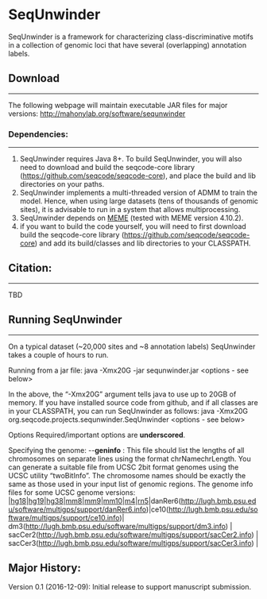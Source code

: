 # SeqUnwinder

SeqUnwinder is a framework for characterizing class-discriminative motifs in a collection of genomic loci that have several (overlapping) annotation labels.  


## Download
--------------
The following webpage will maintain executable JAR files for major versions: 
http://mahonylab.org/software/sequnwinder

### Dependencies:
--------------
1. SeqUnwinder requires Java 8+. To build SeqUnwinder, you will also need to download and build the seqcode-core library (https://github.com/seqcode/seqcode-core), and place the build and lib directories on your paths. 
2. SeqUnwinder implements a multi-threaded version of ADMM to train the model. Hence, when using large datasets (tens of thousands of genomic sites), it is advisable to run in a system that allows multiprocessing.
3. SeqUnwinder depends on [MEME](http://meme-suite.org/) (tested with MEME version 4.10.2).
4. if you want to build the code yourself, you will need to first download build the seqcode-core library (https://github.com/seqcode/seqcode-core) and add its build/classes and lib directories to your CLASSPATH.

## Citation:
--------------
TBD

## Running SeqUnwinder
--------------
On a typical dataset (~20,000 sites and ~8 annotation labels) SeqUnwinder takes a couple of hours to run.

Running from a jar file:
java -Xmx20G -jar sequnwinder.jar <options - see below>

In the above, the “-Xmx20G” argument tells java to use up to 20GB of memory. If you have installed source code from github, and if all classes are in your CLASSPATH, you can run SeqUnwinder as follows:
java -Xmx20G org.seqcode.projects.sequnwinder.SeqUnwinder <options - see below>

Options
Required/important options are __underscored__.

Specifying the genome:
--__geninfo__ <genome info file>:  This file should list the lengths of all chromosomes on separate lines using the format chrName<tab>chrLength. You can generate a suitable file from UCSC 2bit format genomes using the UCSC utility “twoBitInfo”. The chromosome names should be exactly the same as those used in your input list of genomic regions.
The genome info files for some UCSC genome versions:
|[hg18](http://lugh.bmb.psu.edu/software/multigps/support/hg18.info)|[hg19](http://lugh.bmb.psu.edu/software/multigps/support/hg19.info)|[hg38](http://lugh.bmb.psu.edu/software/multigps/support/hg38.info)|[mm8](http://lugh.bmb.psu.edu/software/multigps/support/mm8.info)|[mm9](http://lugh.bmb.psu.edu/software/multigps/support/mm9.info)|[mm10](http://lugh.bmb.psu.edu/software/multigps/support/mm10.info)|[m4](http://lugh.bmb.psu.edu/software/multigps/support/rn4.info)|[rn5](http://lugh.bmb.psu.edu/software/multigps/support/rn5.info)|danRer6(http://lugh.bmb.psu.edu/software/multigps/support/danRer6.info)|ce10(http://lugh.bmb.psu.edu/software/multigps/support/ce10.info)| dm3(http://lugh.bmb.psu.edu/software/multigps/support/dm3.info) | sacCer2(http://lugh.bmb.psu.edu/software/multigps/support/sacCer2.info) | sacCer3(http://lugh.bmb.psu.edu/software/multigps/support/sacCer3.info) |






Major History:
--------------  

Version 0.1 (2016-12-09): Initial release to support manuscript submission.
